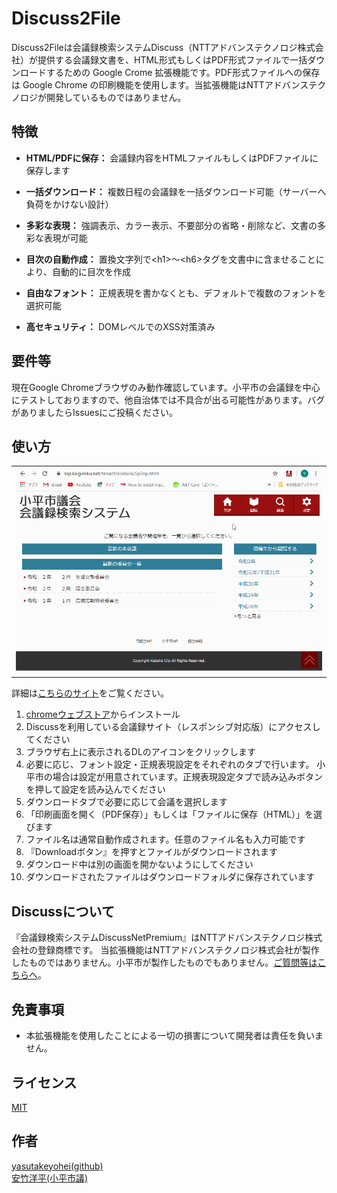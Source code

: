 Discuss2File
====

Discuss2Fileは会議録検索システムDiscuss（NTTアドバンステクノロジ株式会社）が提供する会議録文書を、HTML形式もしくはPDF形式ファイルで一括ダウンロードするための Google Crome 拡張機能です。PDF形式ファイルへの保存は Google Chrome の印刷機能を使用します。当拡張機能はNTTアドバンステクノロジが開発しているものではありません。


## 特徴

* **HTML/PDFに保存：** 会議録内容をHTMLファイルもしくはPDFファイルに保存します 

* **一括ダウンロード：** 複数日程の会議録を一括ダウンロード可能（サーバーへ負荷をかけない設計）

* **多彩な表現：** 強調表示、カラー表示、不要部分の省略・削除など、文書の多彩な表現が可能 

* **目次の自動作成：** 置換文字列で&lt;h1&gt;～&lt;h6&gt;タグを文書中に含ませることにより、自動的に目次を作成  

* **自由なフォント：** 正規表現を書かなくとも、デフォルトで複数のフォントを選択可能 

* **高セキュリティ：** DOMレベルでのXSS対策済み

## 要件等

現在Google Chromeブラウザのみ動作確認しています。小平市の会議録を中心にテストしておりますので、他自治体では不具合が出る可能性があります。バグがありましたらIssuesにご投稿ください。

## 使い方

<table><tr><td>
 <img src="./images/readme/how-to-use.gif" alt="使い方" />
</td></tr></table>

詳細は[こちらのサイト](https://yasutakeyohei.com/discuss2file)をご覧ください。
1. [chromeウェブストア](https://chrome.google.com/webstore/detail/%E5%9C%B0%E6%96%B9%E8%AD%B0%E4%BC%9A%E4%BC%9A%E8%AD%B0%E9%8C%B2%E3%83%80%E3%82%A6%E3%83%B3%E3%83%AD%E3%83%BC%E3%83%80%E3%83%BC%EF%BC%88discuss2fi/aooaeblcjhpdpcfaadmdglclkffefoom?authuser=0&hl=ja)からインストール
2. Discussを利用している会議録サイト（レスポンシブ対応版）にアクセスしてください
3. ブラウザ右上に表示されるDLのアイコンをクリックします
4. 必要に応じ、フォント設定・正規表現設定をそれぞれのタブで行います。
小平市の場合は設定が用意されています。正規表現設定タブで読み込みボタンを押して設定を読み込んでください
5. ダウンロードタブで必要に応じて会議を選択します
6. 「印刷画面を開く（PDF保存）」もしくは「ファイルに保存（HTML）」を選びます
7. ファイル名は通常自動作成されます。任意のファイル名も入力可能です
8. 『Downloadボタン』を押すとファイルがダウンロードされます
9. ダウンロード中は別の画面を開かないようにしてください
10. ダウンロードされたファイルはダウンロードフォルダに保存されています

## Discussについて

『会議録検索システムDiscussNetPremium』はNTTアドバンステクノロジ株式会社の登録商標です。
当拡張機能はNTTアドバンステクノロジ株式会社が製作したものではありません。小平市が製作したものでもありません。[ご質問等はこちらへ](https://yasutakeyohei.com/#contact)。

## 免責事項

* 本拡張機能を使用したことによる一切の損害について開発者は責任を負いません。

## ライセンス

[MIT](/LICENSE)

## 作者

[yasutakeyohei(github)](https://github.com/yasutakeyohei)  
[安竹洋平(小平市議)](https://yasutakeyohei.com)